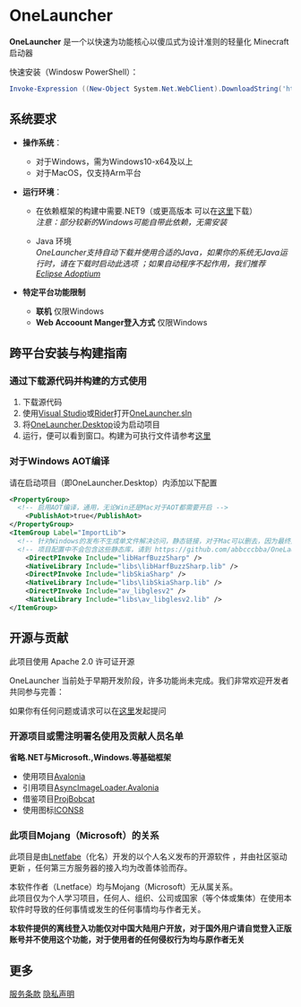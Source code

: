 # OneLauncher

**OneLauncher** 是一个以快速为功能核心以傻瓜式为设计准则的轻量化 Minecraft 启动器

快速安装（Windosw PowerShell）：

```powershell
Invoke-Expression ((New-Object System.Net.WebClient).DownloadString('https://raw.githubusercontent.com/abbcccbba/OneLauncher/master/OneLauncher.Desktop/install.ps1'))
```

## 系统要求

- **操作系统**：
  - 对于Windows，需为Windows10-x64及以上
  - 对于MacOS，仅支持Arm平台
  
- **运行环境**：
  - 在依赖框架的构建中需要.NET9（或更高版本 可以在[这里](https://dotnet.microsoft.com/zh-cn/download/dotnet/9.0)下载）    
    *注意：部分较新的Windows可能自带此依赖，无需安装*
    
  - Java 环境  
    *OneLauncher支持自动下载并使用合适的Java，如果你的系统无Java运行时，请在下载时启动此选项*
    *；如果自动程序不起作用，我们推荐[Eclipse Adoptium](https://adoptium.net/zh-CN/download/)*
- **特定平台功能限制**
  - **联机** 仅限Windows
  - **Web Accoount Manger登入方式** 仅限Windows

## 跨平台安装与构建指南

### 通过下载源代码并构建的方式使用

1. 下载源代码
2. 使用[Visual Studio](https://visualstudio.microsoft.com/)或[Rider](https://www.jetbrains.com/rider/)打开[OneLauncher.sln](https://github.com/abbcccbba/OneLauncher/blob/master/OneLauncher.sln)
3. 将[OneLauncher.Desktop](https://github.com/abbcccbba/OneLauncher/blob/master/OneLauncher.Desktop/OneLauncher.Desktop.csproj)设为启动项目
4. 运行，便可以看到窗口。构建为可执行文件请参考[这里](https://www.google.com/)

### 对于Windows AOT编译

请在启动项目（即OneLauncher.Desktop）内添加以下配置

``` XML
<PropertyGroup>
  <!-- 启用AOT编译，通用，无论Win还是Mac对于AOT都需要开启 -->
	<PublishAot>true</PublishAot>
</PropertyGroup>
<ItemGroup Label="ImportLib">
  <!-- 针对Windows的发布不生成单文件解决访问，静态链接，对于Mac可以删去，因为最终还是要打包到App包且这些静态库仅适用于Windows -->
  <!-- 项目配置中不会包含这些静态库，请到 https://github.com/abbcccbba/OneLauncher/releases/tag/v0.1.4AOTv1.2.0/ 下载并放入libs文件夹-->
	<DirectPInvoke Include="libHarfBuzzSharp" />
	<NativeLibrary Include="libs\libHarfBuzzSharp.lib" />
	<DirectPInvoke Include="libSkiaSharp" />
	<NativeLibrary Include="libs\libSkiaSharp.lib" />
	<DirectPInvoke Include="av_libglesv2" />
	<NativeLibrary Include="libs\av_libglesv2.lib" />
</ItemGroup>  
```

## 开源与贡献

此项目使用 Apache 2.0 许可证开源  

OneLauncher 当前处于早期开发阶段，许多功能尚未完成。我们非常欢迎开发者共同参与完善： 

如果你有任何问题或请求可以在[这里](https://github.com/abbcccbba/OneLauncher/issues)发起提问  

### 开源项目或需注明署名使用及贡献人员名单

**省略.NET与Microsoft.,Windows.等基础框架**

- 使用项目[Avalonia](https://github.com/AvaloniaUI/Avalonia)
- 引用项目[AsyncImageLoader.Avalonia](https://github.com/AvaloniaUtils/AsyncImageLoader.Avalonia)
- 借鉴项目[ProjBobcat](https://github.com/Corona-Studio/ProjBobcat/)
- 使用图标[ICONS8](https://icons8.com/icons/)

### 此项目Mojang（Microsoft）的关系

此项目是由[Lnetfabe](https://github.com/abbcccbba/)（化名）开发的以个人名义发布的开源软件 ，并由社区驱动更新 ，任何第三方服务器的接入均为改善体验而存。

本软件作者（Lnetface）均与Mojang（Microsoft）无从属关系。  
此项目仅为个人学习项目，任何人、组织、公司或国家（等个体或集体）在使用本软件时导致的任何事情或发生的任何事情均与作者无关。 

**本软件提供的离线登入功能仅对中国大陆用户开放，对于国外用户请自觉登入正版账号并不使用这个功能，对于使用者的任何侵权行为均与原作者无关**
  
## 更多

[服务条款](https://github.com/abbcccbba/OneLauncher/blob/master/Terms_of_Service.md)
[隐私声明](https://github.com/abbcccbba/OneLauncher/blob/master/Privacy_Policy.md)


